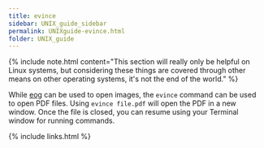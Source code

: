 ```yaml
---
title: evince
sidebar: UNIX_guide_sidebar
permalink: UNIXguide-evince.html
folder: UNIX_guide
---
```


<link rel="stylesheet" href="css/theme-blue.css">

{% include note.html content="This section will really only be helpful on
Linux systems, but considering these things are covered through other means on
other operating systems, it's not the end of the world." %}

While [eog](UNIXguide-eog.html) can be used to open images, the `evince`
command can be used to open PDF files.
Using `evince file.pdf` will open the PDF in a new window.
Once the file is closed, you can resume using your Terminal window for running
commands.

{% include links.html %}
